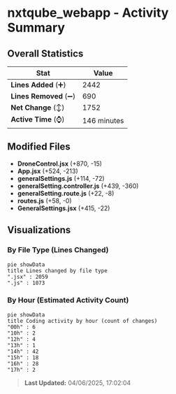 # nxtqube_webapp - Activity Summary 

## Overall Statistics

| Stat                   | Value                                                             |
| ---------------------- | ----------------------------------------------------------------- |
| **Lines Added** (➕)   | 2442                                          |
| **Lines Removed** (➖) | 690                                        |
| **Net Change** (↕)    | 1752                |
| **Active Time** (⌚)   | 146 minutes |


## Modified Files
- **DroneControl.jsx** (+870, -15)
- **App.jsx** (+524, -213)
- **generalSettings.js** (+114, -72)
- **generalSetting.controller.js** (+439, -360)
- **generalSetting.route.js** (+22, -8)
- **routes.js** (+58, -0)
- **GeneralSettings.jsx** (+415, -22)

## Visualizations

### By File Type (Lines Changed)

```mermaid
pie showData
title Lines changed by file type
".jsx" : 2059
".js" : 1073
```

### By Hour (Estimated Activity Count)

```mermaid
pie showData
title Coding activity by hour (count of changes)
"00h" : 6
"10h" : 2
"12h" : 4
"13h" : 1
"14h" : 42
"15h" : 18
"16h" : 28
"17h" : 2
```


> **Last Updated:** 04/06/2025, 17:02:04
